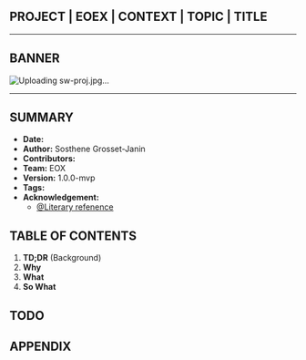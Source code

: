 ## **PROJECT | EOEX | CONTEXT | TOPIC | TITLE**
---
## **BANNER**
![Uploading sw-proj.jpg…]()

---
## **SUMMARY**
- **Date:**
- **Author:** Sosthene Grosset-Janin
- **Contributors:**
- **Team:** EOX
- **Version:** 1.0.0-mvp
- **Tags:** 
- **Acknowledgement:**
    +   [@Literary refenence](https://www.github.com/octokatherine)
## **TABLE OF CONTENTS**
1. **TD;DR** (Background)
2. **Why**
3. **What**
4. **So What**
## **TODO**
## **APPENDIX**
